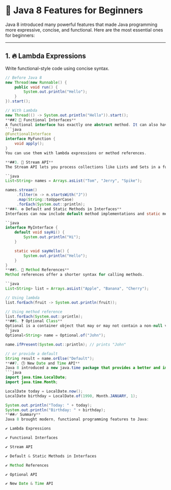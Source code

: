 # 🚀 Java 8 Features for Beginners

Java 8 introduced many powerful features that made Java programming more expressive, concise, and functional. Here are the most essential ones for beginners:

---

## 1. 🔥 Lambda Expressions
Write functional-style code using concise syntax.

```java
// Before Java 8
new Thread(new Runnable() {
    public void run() {
        System.out.println("Hello");
    }
}).start();

// With Lambda
new Thread(() -> System.out.println("Hello")).start();
**##2 🧩 Functional Interfaces**
A functional interface has exactly one abstract method. It can also have multiple default or static methods.
```java
@FunctionalInterface
interface MyFunction {
    void apply();
}
You can use them with lambda expressions or method references.

**##3. 🔁 Stream API**
The Stream API lets you process collections like Lists and Sets in a functional and readable way.

``java
List<String> names = Arrays.asList("Tom", "Jerry", "Spike");

names.stream()
     .filter(n -> n.startsWith("J"))
     .map(String::toUpperCase)
     .forEach(System.out::println);
**##4. ⚙️ Default and Static Methods in Interfaces**
Interfaces can now include default method implementations and static methods.

``java
interface MyInterface {
    default void sayHi() {
        System.out.println("Hi");
    }

    static void sayHello() {
        System.out.println("Hello");
    }
}
**##5. 📌 Method References**
Method references offer a shorter syntax for calling methods.

``java
List<String> list = Arrays.asList("Apple", "Banana", "Cherry");

// Using lambda
list.forEach(fruit -> System.out.println(fruit));

// Using method reference
list.forEach(System.out::println);
**##6. ❓ Optional Class**
Optional is a container object that may or may not contain a non-null value. It helps avoid NullPointerException.
``java
Optional<String> name = Optional.of("John");

name.ifPresent(System.out::println); // prints "John"

// or provide a default
String result = name.orElse("Default");
**##7. 🕒 New Date and Time API**
Java 8 introduced a new java.time package that provides a better and immutable way to handle dates and times.
```java
import java.time.LocalDate;
import java.time.Month;

LocalDate today = LocalDate.now();
LocalDate birthday = LocalDate.of(1990, Month.JANUARY, 1);

System.out.println("Today: " + today);
System.out.println("Birthday: " + birthday);
**##✅ Summary**
Java 8 brought modern, functional programming features to Java:

✔ Lambda Expressions

✔ Functional Interfaces

✔ Stream API

✔ Default & Static Methods in Interfaces

✔ Method References

✔ Optional API

✔ New Date & Time API
